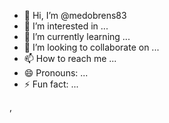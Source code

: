 - 👋 Hi, I’m @medobrens83
- 👀 I’m interested in ...
- 🌱 I’m currently learning ...
- 💞️ I’m looking to collaborate on ...
- 📫 How to reach me ...
- 😄 Pronouns: ...
- ⚡ Fun fact: ...

<!---
medobrens83/medobrens83 is a ✨ special ✨ repository because its `README.md` (this file) appears on your GitHub profile.
You can click the Preview link to take a look at your changes.
--->
,
